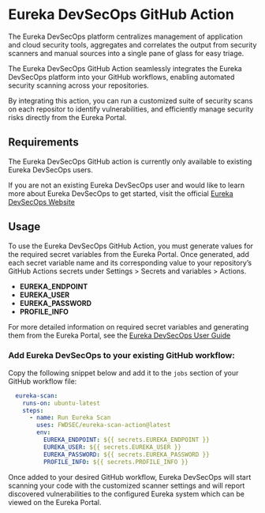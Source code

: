 # Eureka DevSecOps GitHub Action

The Eureka DevSecOps platform centralizes management of application and cloud security tools, aggregates and correlates the output from security scanners and manual sources into a single pane of glass for easy triage. 

The Eureka DevSecOps GitHub Action seamlessly integrates the Eureka DevSecOps platform into your GitHub workflows, enabling automated security scanning across your repositories. 

By integrating this action, you can run a customized suite of security scans on each repositor to  identify vulnerabilities, and efficiently manage security risks directly from the Eureka Portal.

## Requirements

The Eureka DevSecOps GitHub action is currently only available to existing Eureka DevSecOps users. 

If you are not an existing Eureka DevSecOps user and would like to learn more about Eureka 
DevSecOps to get started, visit the official [Eureka DevSecOps Website](https://www.eurekadevsecops.com/)

## Usage

To use the Eureka DevSecOps GitHub Action, you must generate values for the required secret variables from the Eureka Portal. Once generated, add each secret variable name and its corresponding value to your repository’s GitHub Actions secrets under Settings > Secrets and variables > Actions.

- **EUREKA_ENDPOINT**
- **EUREKA_USER**
- **EUREKA_PASSWORD**
- **PROFILE_INFO**

For more detailed information on required secret variables and generating them from the Eureka Portal, see the [Eureka DevSecOps User Guide]()

### Add Eureka DevSecOps to your existing GitHub workflow:

Copy the following snippet below and add it to the `jobs` section of your GitHub workflow file:

```yml
  eureka-scan:
    runs-on: ubuntu-latest
    steps:
      - name: Run Eureka Scan
        uses: FWDSEC/eureka-scan-action@latest
        env:
          EUREKA_ENDPOINT: ${{ secrets.EUREKA_ENDPOINT }}
          EUREKA_USER: ${{ secrets.EUREKA_USER }}
          EUREKA_PASSWORD: ${{ secrets.EUREKA_PASSWORD }}
          PROFILE_INFO: ${{ secrets.PROFILE_INFO }} 
```

Once added to your desired GitHub workflow, Eureka DevSecOps will start scanning your code with the customized scanner settings and will report discovered vulnerabilities to the configured Eureka system which can be viewed on the Eureka Portal.
